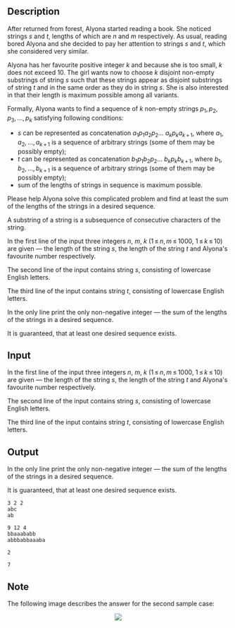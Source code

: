## Description

<div><p>After returned from forest, Alyona started reading a book. She noticed strings <span class="tex-span"><i>s</i></span> and <span class="tex-span"><i>t</i></span>, lengths of which are <span class="tex-span"><i>n</i></span> and <span class="tex-span"><i>m</i></span> respectively. As usual, reading bored Alyona and she decided to pay her attention to strings <span class="tex-span"><i>s</i></span> and <span class="tex-span"><i>t</i></span>, which she considered very similar.</p><p>Alyona has her favourite positive integer <span class="tex-span"><i>k</i></span> and because she is too small, <span class="tex-span"><i>k</i></span> does not exceed <span class="tex-span">10</span>. The girl wants now to choose <span class="tex-span"><i>k</i></span> disjoint non-empty substrings of string <span class="tex-span"><i>s</i></span> such that these strings appear as disjoint substrings of string <span class="tex-span"><i>t</i></span> and in the same order as they do in string <span class="tex-span"><i>s</i></span>. She is also interested in that their length is maximum possible among all variants.</p><p>Formally, Alyona wants to find a sequence of <span class="tex-span"><i>k</i></span> non-empty strings <span class="tex-span"><i>p</i><sub class="lower-index">1</sub>, <i>p</i><sub class="lower-index">2</sub>, <i>p</i><sub class="lower-index">3</sub>, ..., <i>p</i><sub class="lower-index"><i>k</i></sub></span> satisfying following conditions:</p><ul> <li> <span class="tex-span"><i>s</i></span> can be represented as concatenation <span class="tex-span"><i>a</i><sub class="lower-index">1</sub><i>p</i><sub class="lower-index">1</sub><i>a</i><sub class="lower-index">2</sub><i>p</i><sub class="lower-index">2</sub>... <i>a</i><sub class="lower-index"><i>k</i></sub><i>p</i><sub class="lower-index"><i>k</i></sub><i>a</i><sub class="lower-index"><i>k</i> + 1</sub></span>, where <span class="tex-span"><i>a</i><sub class="lower-index">1</sub>, <i>a</i><sub class="lower-index">2</sub>, ..., <i>a</i><sub class="lower-index"><i>k</i> + 1</sub></span> is a sequence of arbitrary strings (some of them may be possibly empty); </li><li> <span class="tex-span"><i>t</i></span> can be represented as concatenation <span class="tex-span"><i>b</i><sub class="lower-index">1</sub><i>p</i><sub class="lower-index">1</sub><i>b</i><sub class="lower-index">2</sub><i>p</i><sub class="lower-index">2</sub>... <i>b</i><sub class="lower-index"><i>k</i></sub><i>p</i><sub class="lower-index"><i>k</i></sub><i>b</i><sub class="lower-index"><i>k</i> + 1</sub></span>, where <span class="tex-span"><i>b</i><sub class="lower-index">1</sub>, <i>b</i><sub class="lower-index">2</sub>, ..., <i>b</i><sub class="lower-index"><i>k</i> + 1</sub></span> is a sequence of arbitrary strings (some of them may be possibly empty); </li><li> sum of the lengths of strings in sequence is maximum possible. </li></ul><p>Please help Alyona solve this complicated problem and find at least the sum of the lengths of the strings in a desired sequence.</p><p>A <span class="tex-font-style-it">substring</span> of a string is a subsequence of consecutive characters of the string.</p></div><div class="input-specification"><p>In the first line of the input three integers <span class="tex-span"><i>n</i></span>, <span class="tex-span"><i>m</i></span>, <span class="tex-span"><i>k</i></span> (<span class="tex-span">1 ≤ <i>n</i>, <i>m</i> ≤ 1000</span>, <span class="tex-span">1 ≤ <i>k</i> ≤ 10</span>) are given&nbsp;— the length of the string <span class="tex-span"><i>s</i></span>, the length of the string <span class="tex-span"><i>t</i></span> and Alyona's favourite number respectively.</p><p>The second line of the input contains string <span class="tex-span"><i>s</i></span>, consisting of lowercase English letters.</p><p>The third line of the input contains string <span class="tex-span"><i>t</i></span>, consisting of lowercase English letters.</p></div><div class="output-specification"><p>In the only line print the only non-negative integer&nbsp;— the sum of the lengths of the strings in a desired sequence.</p><p><span class="tex-font-style-bf">It is guaranteed</span>, that at least one desired sequence exists.</p></div>

## Input

<p>In the first line of the input three integers <span class="tex-span"><i>n</i></span>, <span class="tex-span"><i>m</i></span>, <span class="tex-span"><i>k</i></span> (<span class="tex-span">1 ≤ <i>n</i>, <i>m</i> ≤ 1000</span>, <span class="tex-span">1 ≤ <i>k</i> ≤ 10</span>) are given&nbsp;— the length of the string <span class="tex-span"><i>s</i></span>, the length of the string <span class="tex-span"><i>t</i></span> and Alyona's favourite number respectively.</p><p>The second line of the input contains string <span class="tex-span"><i>s</i></span>, consisting of lowercase English letters.</p><p>The third line of the input contains string <span class="tex-span"><i>t</i></span>, consisting of lowercase English letters.</p>

## Output

<p>In the only line print the only non-negative integer&nbsp;— the sum of the lengths of the strings in a desired sequence.</p><p><span class="tex-font-style-bf">It is guaranteed</span>, that at least one desired sequence exists.</p>





```input1
3 2 2
abc
ab

```




```input2
9 12 4
bbaaababb
abbbabbaaaba

```




```output1
2

```




```output2
7

```



## Note

<p>The following image describes the answer for the second sample case:</p><center> <img class="tex-graphics" src="file://oBVXEJ3A.png" style="max-width: 100.0%;max-height: 100.0%;"></center>
